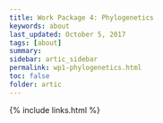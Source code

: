 ```yaml
---
title: Work Package 4: Phylogenetics
keywords: about
last_updated: October 5, 2017
tags: [about]
summary:
sidebar: artic_sidebar
permalink: wp1-phylogenetics.html
toc: false
folder: artic
---
```


{% include links.html %}

